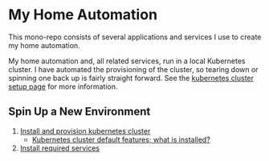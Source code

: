 # My Home Automation

This mono-repo consists of several applications and services I use to create my home automation.

My home automation and, all related services, run in a local Kubernetes cluster. I have automated the provisioning of the cluster, so tearing down or spinning one back up is fairly straight forward. See the [kubernetes cluster setup page](./docs/kubernetes-cluster-setup.md) for more information.

## Spin Up a New Environment

1. [Install and provision kubernetes cluster](./docs/kubernetes-cluster-setup.md)
   - [Kubernetes cluster default features; what is installed?](./docs/kubernetes-cluster-features.md)
2. [Install required services](./docs/install-required-services.md)
